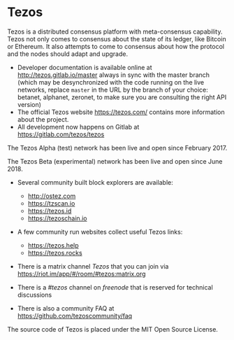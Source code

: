 Tezos
=====

Tezos is a distributed consensus platform with meta-consensus
capability. Tezos not only comes to consensus about the state of its ledger,
like Bitcoin or Ethereum. It also attempts to come to consensus about how the
protocol and the nodes should adapt and upgrade.

 - Developer documentation is available online at http://tezos.gitlab.io/master
   always in sync with the master branch (which may be desynchronized with
   the code running on the live networks, replace `master` in the URL by the
   branch of your choice: betanet, alphanet, zeronet, to make sure you are
   consulting the right API version)
 - The official Tezos website https://tezos.com/ contains more information about the
   project.
 - All development now happens on Gitlab at https://gitlab.com/tezos/tezos

The Tezos Alpha (test) network has been live and open since February 2017.

The Tezos Beta (experimental) network has been live and open since June 2018.

 - Several community built block explorers are available:
   - http://ostez.com
   - https://tzscan.io
   - https://tezos.id
   - https://tezoschain.io
 - A few community run websites collect useful Tezos links:
   - https://tezos.help
   - https://tezos.rocks

 - There is a matrix channel *Tezos* that you can join via https://riot.im/app/#/room/#tezos:matrix.org
 - There is a *#tezos* channel on *freenode* that is reserved for technical discussions
 - There is also a community FAQ at https://github.com/tezoscommunity/faq

The source code of Tezos is placed under the MIT Open Source License.
